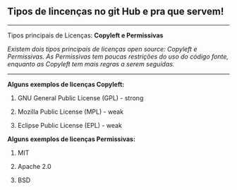 ## Tipos de lincenças no git Hub e pra que servem!

---

Tipos principais de Licenças: **Copyleft e Permissivas**

_Existem dois tipos principais de licenças open source: Copyleft e Permissivas. As Permissivas tem poucas restrições do uso do código fonte, enquanto as Copyleft tem mais regras a serem seguidas._

---

**Alguns exemplos de licenças Copyleft:**

1. GNU General Public License (GPL) - strong

2. Mozilla Public License (MPL) - weak

3. Eclipse Public License (EPL) - weak

**Alguns exemplos de licenças Permissivas:**

1. MIT

2. Apache 2.0

3. BSD
